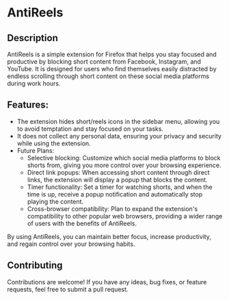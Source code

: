 # AntiReels

## Description
AntiReels is a simple extension for Firefox that helps you stay focused and productive by blocking short content from Facebook, Instagram, and YouTube. It is designed for users who find themselves easily distracted by endless scrolling through short content on these social media platforms during work hours.

## Features:
- The extension hides short/reels icons in the sidebar menu, allowing you to avoid temptation and stay focused on your tasks.
- It does not collect any personal data, ensuring your privacy and security while using the extension.
- Future Plans:
  - Selective blocking: Customize which social media platforms to block shorts from, giving you more control over your browsing experience.
  - Direct link popups: When accessing short content through direct links, the extension will display a popup that blocks the content.
  - Timer functionality: Set a timer for watching shorts, and when the time is up, receive a popup notification and automatically stop playing the content.
  - Cross-browser compatibility: Plan to expand the extension's compatibility to other popular web browsers, providing a wider range of users with the benefits of AntiReels.

By using AntiReels, you can maintain better focus, increase productivity, and regain control over your browsing habits.

## Contributing
Contributions are welcome! If you have any ideas, bug fixes, or feature requests, feel free to submit a pull request.
